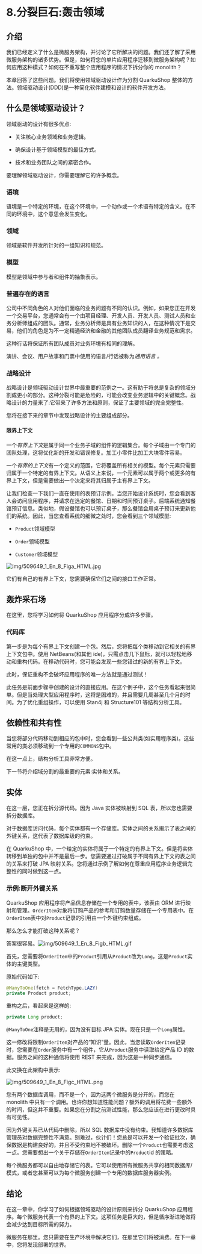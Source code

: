 # 8.分裂巨石:轰击领域

## 介绍

我们已经定义了什么是微服务架构，并讨论了它所解决的问题。我们还了解了采用微服务架构的诸多优势。但是，如何将您的单片应用程序迁移到微服务架构呢？如何应用这种模式？如何在不重写整个应用程序的情况下拆分你的 monolith？

本章回答了这些问题。我们将使用领域驱动设计作为分割 QuarkuShop 整体的方法。领域驱动设计(DDD)是一种简化软件建模和设计的软件开发方法。

## 什么是领域驱动设计？

领域驱动的设计有很多优点:

*   关注核心业务领域和业务逻辑。

*   确保设计基于领域模型的最佳方式。

*   技术和业务团队之间的紧密合作。

要理解领域驱动设计，你需要理解它的许多概念。

### 语境

语境是一个特定的环境，在这个环境中，一个动作或一个术语有特定的含义。在不同的环境中，这个意思会发生变化。

### 领域

领域是软件开发所针对的一组知识和规范。

### 模型

模型是领域中参与者和组件的抽象表示。

### 普遍存在的语言

公司中不同角色的人对他们面临的业务问题有不同的认识。例如，如果您正在开发一个交易平台，您通常会有一个由项目经理、开发人员、开发人员、测试人员和业务分析师组成的团队。通常，业务分析师是具有业务知识的人，在这种情况下是交易，他们的角色是为不一定精通经济和金融的其他团队成员翻译业务规范和需求。

这种行话将保证所有团队成员对业务环境有相同的理解。

演讲、会议、用户故事和门票中使用的语言/行话被称为*通用语言* *。*

### 战略设计

战略设计是领域驱动设计世界中最重要的范例之一。这有助于将总是复杂的领域分割成更小的部分。这种分裂可能是危险的，可能会改变业务逻辑中的关键概念。战略设计的力量来了:它带来了许多方法和原则，保证了主要领域的完全完整性。

您将在接下来的章节中发现战略设计的主要组成部分。

#### 限界上下文

一个*有界上下文*是属于同一个业务子域的组件的逻辑集合。每个子域由一个专门的团队处理，这将优化新的开发和错误修复。加工小零件比加工大块零件容易。

一个*有界的上下文*有一个定义的范围，它将覆盖所有相关的模型。每个元素只需要归属于一个特定的有界上下文。从语义上来说，一个元素可以属于两个或更多的有界上下文，但是需要做出一个决定来将其归属于主有界上下文。

让我们检查一下我们一直在使用的表预订示例。当您开始设计系统时，您会看到客人会访问应用程序，并请求在选定的餐馆、日期和时间预订桌子。后端系统通知餐馆预订信息。类似地，假设餐馆也可以预订桌子，那么餐馆会用桌子预订来更新他们的系统。因此，当您查看系统的细微之处时，您会看到三个领域模型:

*   `Product`领域模型

*   `Order`领域模型

*   `Customer`领域模型

![img/509649_1_En_8_Figa_HTML.jpg](img/509649_1_En_8_Figa_HTML.jpg)

它们有自己的有界上下文，您需要确保它们之间的接口工作正常。

## 轰炸采石场

在这里，您将学习如何将 QuarkuShop 应用程序分成许多步骤。

### 代码库

第一步是为每个有界上下文创建一个包。然后，您将把每个类移动到它相关的有界上下文包中。使用 NetBeans(和其他 ide)，只需点击几下鼠标，就可以轻松地移动和重构代码。在移动代码时，您可能会发现一些您错过的新的有界上下文。

此时，保证重构不会破坏应用程序的唯一方法就是通过测试！

此任务是前面步骤中创建的设计的直接应用。在这个例子中，这个任务看起来很简单。但是当处理大型应用程序时，这将是困难的，并且需要几周甚至几个月的时间。为了优化重组操作，可以使用 Stan4j 和 Structure101 等结构分析工具。

## 依赖性和共有性

当您将部分代码移动到相应的包中时，您会看到一些公共类(如实用程序类)。这些常用的类必须移动到一个专用的`COMMONS`包中。

在这一点上，结构分析工具非常方便。

下一节将介绍域分割的最重要的元素:实体和关系。

## 实体

在这一层，您正在拆分源代码。因为 Java 实体被映射到 SQL 表，所以您也需要拆分数据库。

对于数据库访问代码，每个实体都有一个存储库。实体之间的关系揭示了表之间的外键关系，这代表了数据库级的约束。

在 QuarkuShop 中，一个给定的实体将属于一个特定的有界上下文。但是将实体转移到单独的包中并不是最后一步。您需要通过打破属于不同有界上下文的表之间的关系来打破 JPA 映射关系。您将通过示例了解如何在尊重应用程序业务逻辑完整性的同时做到这一点。

### 示例:断开外键关系

QuarkuShop 应用程序将产品信息存储在一个专用的表中，该表由 ORM 进行映射和管理。`OrderItem`对象将订购产品的参考和订购数量存储在一个专用表中。在`OrderItem`表中对`Product`记录的引用由一个外键约束组成。

那么怎么才能打破这种关系呢？

答案很容易。![img/509649_1_En_8_Figb_HTML.gif](img/509649_1_En_8_Figb_HTML.gif)

首先，您需要将`OrderItem`中的`Product`引用从`Product`改为`Long`，这是`Product`实体的主键类型。

原始代码如下:

```java
@ManyToOne(fetch = FetchType.LAZY)
private Product product;

```

重构之后，看起来是这样的:

```java
private Long product;

```

`@ManyToOne`注释是无用的，因为没有目标 JPA 实体。现在只是一个`Long`属性。

这一修改将限制`OrderItem`对产品的“知识”量。因此，当您读取`OrderItem`记录时，您需要在`Order`服务中有一个组件，它从`Product`服务中读取给定产品 ID 的数据。服务之间的这种通信将使用 REST 来完成，因为这是一种同步通信。

此交换在此架构中表示:

![img/509649_1_En_8_Figc_HTML.png](img/509649_1_En_8_Figc_HTML.png)

您有两个数据库调用，而不是一个，因为这两个微服务是分开的，而您在 monolith 中只有一个调用。也许你想知道性能问题？额外的调用将花费一些额外的时间，但这并不重要。如果您在分割之前测试性能，那么您应该在进行更改时具有可见性。

因为外键关系已从代码中删除，所以 SQL 数据库中没有约束。我知道许多数据库管理员对数据完整性不满意。别难过，伙计们！您总是可以开发一个验证批次，确保数据是构建良好的，并且不受约束地不被破坏。删除一个`Product`也需要考虑这一点。您需要想出一个关于存储在`OrderItem`记录中的`Product`id 的策略。

每个微服务都可以自由地存储它的表。它可以使用所有微服务共享的相同数据库/模式，或者您甚至可以为每个微服务创建一个专用的数据库服务器实例。

## 结论

在这一章中，你学习了如何根据领域驱动的设计原则来拆分 QuarkuShop 应用程序。每个微服务代表一个有界的上下文。这项任务是巨大的，但是循序渐进地做将会减少达到目标所需的努力。

微服务在那里。您只需要在生产环境中解决它们，在那里它们将被消费。在下一章中，您将发现部署的世界。